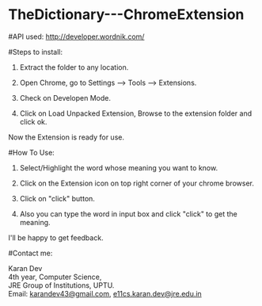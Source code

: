 TheDictionary---ChromeExtension
===============================

#API used: 
http://developer.wordnik.com/

#Steps to install:

1. Extract the folder to any location.

2. Open Chrome, go to Settings --> Tools --> Extensions.

3. Check on Developen Mode.

4. Click on Load Unpacked Extension, Browse to the extension folder and click ok.

Now the Extension is ready for use.


#How To Use:

1. Select/Highlight the word whose meaning you want to know.

2. Click on the Extension icon on top right corner of your chrome browser.

3. Click on "click" button.

4. Also you can type the word in input box and click "click" to get the meaning.


I'll be happy to get feedback.

#Contact me:

Karan Dev<br>
4th year, Computer Science,<br>
JRE Group of Institutions, UPTU.<br>
Email: karandev43@gmail.com, e11cs.karan.dev@jre.edu.in

